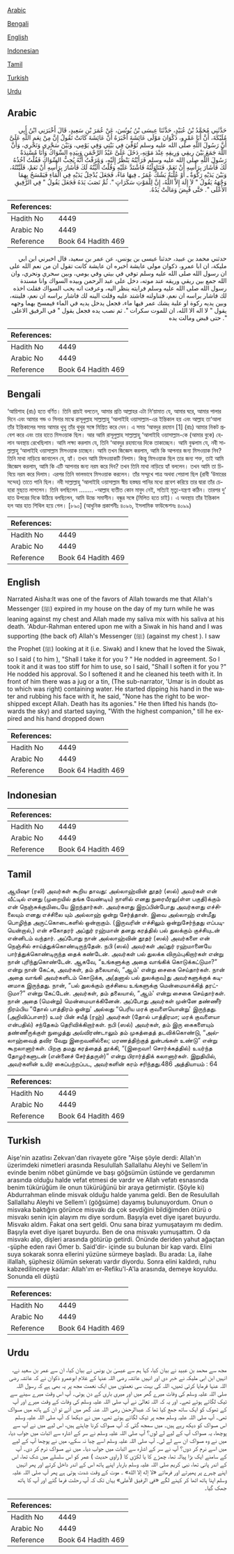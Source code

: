 [Arabic](#arabic)

[Bengali](#bengali)

[English](#english)

[Indonesian](#indonesian)

[Tamil](#tamil)

[Turkish](#turkish)

[Urdu](#urdu)

## Arabic


<div dir="rtl" lang="ar" style={{fontSize:'larger',backgroundColor:'#f8f9fa',padding:20}}>
حَدَّثَنِي مُحَمَّدُ بْنُ عُبَيْدٍ، حَدَّثَنَا عِيسَى بْنُ يُونُسَ، عَنْ عُمَرَ بْنِ سَعِيدٍ، قَالَ أَخْبَرَنِي ابْنُ أَبِي مُلَيْكَةَ، أَنَّ أَبَا عَمْرٍو، ذَكْوَانَ مَوْلَى عَائِشَةَ أَخْبَرَهُ أَنَّ عَائِشَةَ كَانَتْ تَقُولُ إِنَّ مِنْ نِعَمِ اللَّهِ عَلَىَّ أَنَّ رَسُولَ اللَّهِ صلى الله عليه وسلم تُوُفِّيَ فِي بَيْتِي وَفِي يَوْمِي، وَبَيْنَ سَحْرِي وَنَحْرِي، وَأَنَّ اللَّهَ جَمَعَ بَيْنَ رِيقِي وَرِيقِهِ عِنْدَ مَوْتِهِ، دَخَلَ عَلَىَّ عَبْدُ الرَّحْمَنِ وَبِيَدِهِ السِّوَاكُ وَأَنَا مُسْنِدَةٌ رَسُولَ اللَّهِ صلى الله عليه وسلم فَرَأَيْتُهُ يَنْظُرُ إِلَيْهِ، وَعَرَفْتُ أَنَّهُ يُحِبُّ السِّوَاكَ فَقُلْتُ آخُذُهُ لَكَ فَأَشَارَ بِرَأْسِهِ أَنْ نَعَمْ، فَتَنَاوَلْتُهُ فَاشْتَدَّ عَلَيْهِ وَقُلْتُ أُلَيِّنُهُ لَكَ فَأَشَارَ بِرَأْسِهِ أَنْ نَعَمْ، فَلَيَّنْتُهُ، وَبَيْنَ يَدَيْهِ رَكْوَةٌ ـ أَوْ عُلْبَةٌ يَشُكُّ عُمَرُ ـ فِيهَا مَاءٌ، فَجَعَلَ يُدْخِلُ يَدَيْهِ فِي الْمَاءِ فَيَمْسَحُ بِهِمَا وَجْهَهُ يَقُولُ ‏"‏ لاَ إِلَهَ إِلاَّ اللَّهُ، إِنَّ لِلْمَوْتِ سَكَرَاتٍ ‏"‏‏.‏ ثُمَّ نَصَبَ يَدَهُ فَجَعَلَ يَقُولُ ‏"‏ فِي الرَّفِيقِ الأَعْلَى ‏"‏‏.‏ حَتَّى قُبِضَ وَمَالَتْ يَدُهُ‏.‏
</div>
<div style={{backgroundColor:'#f8f9fa',padding:20, marginBottom: 10}}><table> <thead> <tr> <th>References:</th> <th></th> </tr> </thead> <tbody><tr><td>Hadith No</td><td>4449</td></tr><tr><td>Arabic No</td><td>4449</td></tr><tr><td>Reference</td><td>Book 64 Hadith 469</td></tr></tbody></table></div>


<div dir="rtl" lang="ar" style={{fontSize:'larger',backgroundColor:'#f8f9fa',padding:20}}>
حدثني محمد بن عبيد، حدثنا عيسى بن يونس، عن عمر بن سعيد، قال اخبرني ابن ابي مليكة، ان ابا عمرو، ذكوان مولى عايشة اخبره ان عايشة كانت تقول ان من نعم الله على ان رسول الله صلى الله عليه وسلم توفي في بيتي وفي يومي، وبين سحري ونحري، وان الله جمع بين ريقي وريقه عند موته، دخل على عبد الرحمن وبيده السواك وانا مسندة رسول الله صلى الله عليه وسلم فرايته ينظر اليه، وعرفت انه يحب السواك فقلت اخذه لك فاشار براسه ان نعم، فتناولته فاشتد عليه وقلت الينه لك فاشار براسه ان نعم، فلينته، وبين يديه ركوة او علبة يشك عمر فيها ماء، فجعل يدخل يديه في الماء فيمسح بهما وجهه يقول " لا اله الا الله، ان للموت سكرات ". ثم نصب يده فجعل يقول " في الرفيق الاعلى ". حتى قبض ومالت يده
</div>
<div style={{backgroundColor:'#f8f9fa',padding:20, marginBottom: 10}}><table> <thead> <tr> <th>References:</th> <th></th> </tr> </thead> <tbody><tr><td>Hadith No</td><td>4449</td></tr><tr><td>Arabic No</td><td>4449</td></tr><tr><td>Reference</td><td>Book 64 Hadith 469</td></tr></tbody></table></div>

## Bengali


<div dir="ltr" lang="bn" style={{fontSize:'larger',backgroundColor:'#f8f9fa',padding:20}}>
‘আয়িশাহ (রাঃ) হতে বর্ণিত। তিনি প্রায়ই বলতেন, আমার প্রতি আল্লাহর এটা নি‘য়ামাত যে, আমার ঘরে, আমার পালার দিনে এবং আমার গন্ড ও সিনার মাঝে রাসূলুল্লাহ সাল্লাল্লাহু ‘আলাইহি ওয়াসাল্লাম-এর ইন্তিকাল হয় এবং আল্লাহ তা‘আলা তাঁর ইন্তিকালের সময় আমার থুথু তাঁর থুথুর সঙ্গে মিশ্রিত করে দেন। এ সময় ‘আবদুর রহমান [1] (রাঃ) আমার নিকট প্রবেশ করে এবং তার হাতে মিসওয়াক ছিল। আর আমি রাসূলুল্লাহ সাল্লাল্লাহু ‘আলাইহি ওয়াসাল্লাম-কে (আমার বুকে) হেলান অবস্থায় রেখেছিলাম। আমি লক্ষ্য করলাম যে, তিনি ‘আবদুর রহমানের দিকে তাকাচ্ছেন। আমি বুঝলাম যে, নবী সাল্লাল্লাহু ‘আলাইহি ওয়াসাল্লাম মিসওয়াক চাচ্ছেন। আমি তখন জিজ্ঞেস করলাম, আমি কি আপনার জন্য মিসওয়াক নিব? তিনি মাথা নাড়িয়ে জানালেন যে, হ্যাঁ। তখন আমি মিসওয়াকটি নিলাম। কিন্তু মিসওয়াক ছিল তার জন্য শক্ত, তাই আমি জিজ্ঞেস করলাম, আমি কি এটি আপনার জন্য নরম করে দিব? তখন তিনি মাথা নাড়িয়ে হ্যাঁ বললেন। তখন আমি তা চিবিয়ে নরম করে দিলাম। এরপর তিনি ভালভাবে মিসওয়াক করলেন। তাঁর সম্মুখে পাত্র অথবা পেয়ালা ছিল (রাবী ‘উমারের সন্দেহ) তাতে পানি ছিল। নবী সাল্লাল্লাহু ‘আলাইহি ওয়াসাল্লাম স্বীয় হস্তদ্বয় পানির মধ্যে প্রবেশ করিয়ে তার দ্বারা তাঁর চেহারা মুছতে লাগলেন। তিনি বলছিলেন ........ -আল্লাহ ব্যতীত কোন মাবুদ নেই, সত্যিই মৃত্যু-যন্ত্রণা কঠিন। তারপর দু’ হাত উপরের দিকে উঠিয়ে বলছিলেন, আমি উচ্চে সমাসীন। বন্ধুর সঙ্গে (মিলিত হতে চাই)। এ অবস্থায় তাঁর ইন্তিকাল হল আর হাত শিথিল হয়ে গেল। [৮৯০] (আধুনিক প্রকাশনীঃ ৪০৯৬, ইসলামিক ফাউন্ডেশনঃ ৪০৯৯)
</div>
<div style={{backgroundColor:'#f8f9fa',padding:20, marginBottom: 10}}><table> <thead> <tr> <th>References:</th> <th></th> </tr> </thead> <tbody><tr><td>Hadith No</td><td>4449</td></tr><tr><td>Arabic No</td><td>4449</td></tr><tr><td>Reference</td><td>Book 64 Hadith 469</td></tr></tbody></table></div>

## English


<div dir="ltr" lang="en" style={{fontSize:'larger',backgroundColor:'#f8f9fa',padding:20}}>
Narrated Aisha:It was one of the favors of Allah towards me that Allah's Messenger (ﷺ) expired in my house on the day of my turn while he was leaning against my chest and Allah made my saliva mix with his saliva at his death. 'Abdur-Rahman entered upon me with a Siwak in his hand and I was supporting (the back of) Allah's Messenger (ﷺ) (against my chest ). I saw the Prophet (ﷺ) looking at it (i.e. Siwak) and I knew that he loved the Siwak, so I said ( to him ), "Shall I take it for you ? " He nodded in agreement. So I took it and it was too stiff for him to use, so I said, "Shall I soften it for you ?" He nodded his approval. So I softened it and he cleaned his teeth with it. In front of him there was a jug or a tin, (The sub-narrator, 'Umar is in doubt as to which was right) containing water. He started dipping his hand in the water and rubbing his face with it, he said, "None has the right to be worshipped except Allah. Death has its agonies." He then lifted his hands (towards the sky) and started saying, "With the highest companion," till he expired and his hand dropped down
</div>
<div style={{backgroundColor:'#f8f9fa',padding:20, marginBottom: 10}}><table> <thead> <tr> <th>References:</th> <th></th> </tr> </thead> <tbody><tr><td>Hadith No</td><td>4449</td></tr><tr><td>Arabic No</td><td>4449</td></tr><tr><td>Reference</td><td>Book 64 Hadith 469</td></tr></tbody></table></div>

## Indonesian


<div dir="ltr" lang="id" style={{fontSize:'larger',backgroundColor:'#f8f9fa',padding:20}}>

</div>
<div style={{backgroundColor:'#f8f9fa',padding:20, marginBottom: 10}}><table> <thead> <tr> <th>References:</th> <th></th> </tr> </thead> <tbody><tr><td>Hadith No</td><td>4449</td></tr><tr><td>Arabic No</td><td>4449</td></tr><tr><td>Reference</td><td>Book 64 Hadith 469</td></tr></tbody></table></div>

## Tamil


<div dir="ltr" lang="ta" style={{fontSize:'larger',backgroundColor:'#f8f9fa',padding:20}}>
ஆயிஷா (ரலி) அவர்கள் கூறிய தாவது: அல்லாஹ்வின் தூதர் (ஸல்) அவர்கள் என் வீட்டில் எனது (முறையில் தங்க வேண்டிய) நாளில் எனது நுரையீரலு(ள்ள பகுதி)க்கும் என் நெஞ்சுக்குமிடையே இறந்தார்கள். அவர்களது இறப்பின்போது அவர்களது எச்சிலையும் எனது எச்சிலை யும் அல்லாஹ் ஒன்று சேர்த்தான். இவை அல்லாஹ் என்மீது பொழிந்த அருட்கொடைகளில் ஒன்றாகும். (இருவரின் எச்சிலும் ஒன்றுசேர்ந்தது எப்படியென்றால்,) என் சகோதரர் அப்துர் ரஹ்மான் தனது கரத்தில் பல் துலக்கும் குச்சியுடன் என்னிடம் வந்தார். அப்போது நான் அல்லாஹ்வின் தூதர் (ஸல்) அவர்களை என் நெஞ்சில் சாய்த்துக்கொண்டிருந்தேன். நபி (ஸல்) அவர்கள் அப்துர் ரஹ்மானையே பார்த்துக்கொண்டிருந்த தைக் கண்டேன். அவர்கள் பல் துலக்க விரும்புகிறார்கள் என்று நான் புரிந்துகொண்டேன். ஆகவே, “உங்களுக்கு அதை வாங்கிக் கொடுக்கட்டுமா?” என்று நான் கேட்க, அவர்கள், தம் தலையால், “ஆம்' என்று சைகை செய்தார்கள். நான் அதை வாங்கி அவர்களிடம் கொடுக்க, அ(தனால் பல் துலக்குவ)து அவர்களுக்குக் கடினமாக இருந்தது. நான், “பல் துலக்கும் குச்சியை உங்களுக்கு மென்மையாக்கித் தரட்டுமா?” என்று கேட்டேன். அவர்கள், தம் தலையால், “ஆம்' என்று சைகை செய்தார்கள். நான் அதை (மென்று) மென்மையாக்கினேன். அப்போது அவர்கள் முன்னே தண்ணீர் நிரம்பிய “தோல் பாத்திரம் ஒன்று' அல்லது “பெரிய மரக் குவளையொன்று' இருந்தது. (அறிவிப்பாளர்) உமர் பின் சயீத் (ரஹ்) அவர்கள் (தோல் பாத்திரமா; மரக் குவளையா என்பதில்) சந்தேகம் தெரிவிக்கிறார்கள். நபி (ஸல்) அவர்கள், தம் இரு கைகளையும் தண்ணீருக்குள் நுழைத்து அவ்விரண்டாலும் தம் முகத்தைத் தடவிக்கொண்டு, “அல்லாஹ்வைத் தவிர வேறு இறைவனில்லை; மரணத்திற்குத் துன்பங்கள் உண்டு” என்று கூறலானார்கள். பிறகு தமது கரத்தைத் தூக்கி, “(இறைவா! சொர்க்கத்தில்) உயர்ந்த தோழர்களுடன் (என்னைச் சேர்த்தருள்)” என்று பிரார்த்திக் கலானார்கள். இறுதியில், அவர்களின் உயிர் கைப்பற்றப்பட, அவர்களின் கரம் சரிந்தது.486 அத்தியாயம் : 64
</div>
<div style={{backgroundColor:'#f8f9fa',padding:20, marginBottom: 10}}><table> <thead> <tr> <th>References:</th> <th></th> </tr> </thead> <tbody><tr><td>Hadith No</td><td>4449</td></tr><tr><td>Arabic No</td><td>4449</td></tr><tr><td>Reference</td><td>Book 64 Hadith 469</td></tr></tbody></table></div>

## Turkish


<div dir="ltr" lang="tr" style={{fontSize:'larger',backgroundColor:'#f8f9fa',padding:20}}>
Aişe'nin azatlısı Zekvan'dan rivayete göre "Aişe şöyle derdi: Allah'ın üzerimdeki nimetleri arasında Resulullah Sallallahu Aleyhi ve Sellem'in evinde benim nöbet günümde ve başı göğsümün üstünde ve gerdanımın arasında olduğu halde vefat etmesi de vardır ve Allah vefatı esnasında benim tükürüğüm ile onun tükürüğünü bir araya getirmiştir. (Şöyle ki) Abdurrahman elinde misvak olduğu halde yanıma geldi. Ben de Resulullah Sallallahu Aleyhi ve Sellem'i (göğsüme) dayamış bulunuyordum. Onun o misvaka baktığını görünce misvakı da çok sevdiğini bildiğimden ötürü o misvakı senin için alayım mı diye sordum. Başıyla evet diye işaret buyurdu. Misvakı aldım. Fakat ona sert geldi. Onu sana biraz yumuşatayım mı dedim. Başıyla evet diye işaret buyurdu. Ben de ona misvakı yumuşattım. O da misvakı alıp, dişleri arasında götürüp getirdi. Önünde deriden yahut ağaçtan -şüphe eden ravi Ömer b. Said'dir- içinde su bulunan bir kap vardı. Elini suya sokarak sonra ellerini yüzüne sürmeye başladı. Bu arada: La, ilahe illallah, şüphesiz ölümün sekeratı vardır diyordu. Sonra elini kaldırdı, ruhu kabzedilinceye kadar: Allah'ım er-Refiku'l-A'la arasında, demeye koyuldu. Sonunda eli düştü
</div>
<div style={{backgroundColor:'#f8f9fa',padding:20, marginBottom: 10}}><table> <thead> <tr> <th>References:</th> <th></th> </tr> </thead> <tbody><tr><td>Hadith No</td><td>4449</td></tr><tr><td>Arabic No</td><td>4449</td></tr><tr><td>Reference</td><td>Book 64 Hadith 469</td></tr></tbody></table></div>

## Urdu


<div dir="rtl" lang="ur" style={{fontSize:'larger',backgroundColor:'#f8f9fa',padding:20}}>
مجھ سے محمد بن عبید نے بیان کیا، کہا ہم سے عیسیٰ بن یونس نے بیان کیا، ان سے عمر بن سعید نے، انہیں ابن ابی ملیکہ نے خبر دی اور انہیں عائشہ رضی اللہ عنہا کے غلام ابوعمرو ذکوان نے کہ عائشہ رضی اللہ عنہا فرمایا کرتی تھیں، اللہ کی بہت سی نعمتوں میں ایک نعمت مجھ پر یہ بھی ہے کہ رسول اللہ صلی اللہ علیہ وسلم کی وفات میرے گھر میں اور میری باری کے دن ہوئی۔ آپ اس وقت میرے سینے سے ٹیک لگائے ہوئے تھے۔ اور یہ کہ اللہ تعالیٰ نے آپ صلی اللہ علیہ وسلم کی وفات کے وقت میرے اور آپ کے تھوک کو ایک ساتھ جمع کیا تھا کہ عبدالرحمٰن رضی اللہ عنہ گھر میں آئے تو ان کے ہاتھ میں مسواک تھی۔ آپ صلی اللہ علیہ وسلم مجھ پر ٹیک لگائے ہوئے تھے، میں نے دیکھا کہ آپ صلی اللہ علیہ وسلم اس مسواک کو دیکھ رہے ہیں۔ میں سمجھ گئی کہ آپ مسواک کرنا چاہتے ہیں، اس لیے میں نے آپ سے پوچھا، یہ مسواک آپ کے لیے لے لوں؟ آپ صلی اللہ علیہ وسلم نے سر کے اشارہ سے اثبات میں جواب دیا، میں نے وہ مسواک ان سے لے لی۔ آپ صلی اللہ علیہ وسلم اسے چبا نہ سکے، میں نے پوچھا آپ کے لیے میں اسے نرم کر دوں؟ آپ نے سر کے اشارہ سے اثبات میں جواب دیا۔ میں نے مسواک نرم کر دی۔ آپ کے سامنے ایک بڑا پیالہ تھا، چمڑے کا یا لکڑی کا ( راوی حدیث ) عمر کو اس سلسلے میں شک تھا، اس کے اندر پانی تھا، نبی کریم صلی اللہ علیہ وسلم باربار اپنے ہاتھ اس کے اندر داخل کرتے اور پھر انہیں اپنے چہرے پر پھیرتے اور فرماتے «لا إله إلا الله» ۔ موت کے وقت شدت ہوتی ہے پھر آپ صلی اللہ علیہ وسلم اپنا ہاتھ اٹھا کر کہنے لگے «في الرفيق الأعلى» یہاں تک کہ آپ رحلت فرما گئے اور آپ کا ہاتھ جھک گیا۔
</div>
<div style={{backgroundColor:'#f8f9fa',padding:20, marginBottom: 10}}><table> <thead> <tr> <th>References:</th> <th></th> </tr> </thead> <tbody><tr><td>Hadith No</td><td>4449</td></tr><tr><td>Arabic No</td><td>4449</td></tr><tr><td>Reference</td><td>Book 64 Hadith 469</td></tr></tbody></table></div>